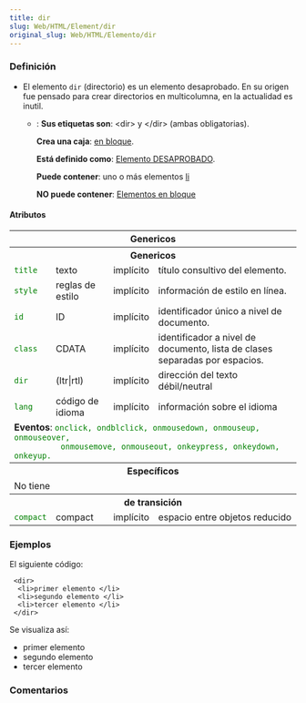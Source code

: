 ```yaml
---
title: dir
slug: Web/HTML/Element/dir
original_slug: Web/HTML/Elemento/dir
---
```


### Definición

- El elemento `dir` (directorio) es un elemento desaprobado. En su origen fue pensado para crear directorios en multicolumna, en la actualidad es inutil.
  - : **Sus etiquetas son**: \<dir> y \</dir> (ambas obligatorias).

    **Crea una caja**: [en bloque](/es/HTML/Elemento/Tipos_de_elementos#en_bloque).

    **Está definido como**: [Elemento DESAPROBADO](/es/HTML/Elemento/Tipos_de_elementos#desaprobado).

    **Puede contener**: uno o más elementos [li](/es/HTML/Elemento/li)

    **NO puede contener**: [Elementos en bloque](/es/HTML/Elemento/Tipos_de_elementos#en_bloque)

#### Atributos

<table class="standard-table">
  <tbody>
    <tr>
      <th colspan="4">Genericos</th>
    </tr>
    <tr>
      <th colspan="4">Genericos</th>
    </tr>
    <tr>
      <td><code style="color: green">title</code></td>
      <td>texto</td>
      <td>implícito</td>
      <td>título consultivo del elemento.</td>
    </tr>
    <tr>
      <td><code style="color: green">style</code></td>
      <td>reglas de estilo</td>
      <td>implícito</td>
      <td>información de estilo en línea.</td>
    </tr>
    <tr>
      <td><code style="color: green">id</code></td>
      <td>ID</td>
      <td>implícito</td>
      <td>identificador único a nivel de documento.</td>
    </tr>
    <tr>
      <td><code style="color: green">class</code></td>
      <td>CDATA</td>
      <td>implícito</td>
      <td>
        identificador a nivel de documento, lista de clases separadas por
        espacios.
      </td>
    </tr>
    <tr>
      <td><code style="color: green">dir</code></td>
      <td>(ltr|rtl)</td>
      <td>implícito</td>
      <td>dirección del texto débil/neutral</td>
    </tr>
    <tr>
      <td><code style="color: green">lang</code></td>
      <td>código de idioma</td>
      <td>implícito</td>
      <td>información sobre el idioma</td>
    </tr>
    <tr>
      <td colspan="4">
        <strong>Eventos</strong>:
        <code style="color: green"
          >onclick, ondblclick, onmousedown, onmouseup, onmouseover,
          onmousemove, onmouseout, onkeypress, onkeydown, onkeyup.</code
        >
      </td>
    </tr>
    <tr>
      <th colspan="4">Específicos</th>
    </tr>
    <tr>
      <td colspan="4">No tiene</td>
    </tr>
    <tr>
      <th colspan="4">de transición</th>
    </tr>
    <tr>
      <td><code style="color: green">compact</code></td>
      <td>compact</td>
      <td>implícito</td>
      <td>espacio entre objetos reducido</td>
    </tr>
  </tbody>
</table>

### Ejemplos

El siguiente código:

```
 <dir>
  <li>primer elemento </li>
  <li>segundo elemento </li>
  <li>tercer elemento </li>
 </dir>
```

Se visualiza así:

- primer elemento
- segundo elemento
- tercer elemento

### Comentarios
